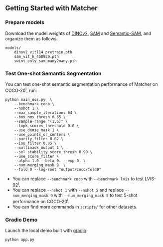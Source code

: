 ## Getting Started with Matcher


### Prepare models

Download the model weights of [DINOv2](https://dl.fbaipublicfiles.com/dinov2/dinov2_vitl14/dinov2_vitl14_pretrain.pth), [SAM](https://dl.fbaipublicfiles.com/segment_anything/sam_vit_h_4b8939.pth) and [Semantic-SAM](https://github.com/UX-Decoder/Semantic-SAM/releases/download/checkpoint/swint_only_sam_many2many.pth), and organize them as follows.
```
models/
    dinov2_vitl14_pretrain.pth
    sam_vit_h_4b8939.pth
    swint_only_sam_many2many.pth
```


### Test One-shot Semantic Segmentation

You can test one-shot semantic segmentation performance of Matcher on COCO-20<sup>i</sup>, run:

```
python main_oss.py  \
    --benchmark coco \
    --nshot 1 \
    --max_sample_iterations 64 \
    --box_nms_thresh 0.65 \
    --sample-range "(1,6)" \
    --topk_scores_threshold 0.0 \
    --use_dense_mask 1 \
    --use_points_or_centers \
    --purity_filter 0.02 \
    --iou_filter 0.85 \
    --multimask_output 1 \
    --sel_stability_score_thresh 0.90 \
    --use_score_filter \
    --alpha 1.0 --beta 0. --exp 0. \
    --num_merging_mask 9  \
    --fold 0 --log-root "output/coco/fold0"
```

* You can replace `--benchmark coco` with `--benchmark lvis` to test LVIS-92<sup>i</sup>.
* You can replace `--nshot 1` with `--nshot 5` and replace `--num_merging_mask 9` with `--num_merging_mask 5` to test 5-shot performance on COCO-20<sup>i</sup>.
* You can find more commands in `scripts/` for other datasets.

### Gradio Demo

Launch the local demo built with [gradio](https://gradio.app/):
```
python app.py
```

